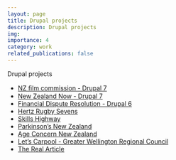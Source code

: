 ```yaml
---
layout: page
title: Drupal projects
description: Drupal projects
img:
importance: 4
category: work
related_publications: false
---
```


Drupal projects

<ul>
  <li><a href="http://www.nzﬁlm.co.nz/">NZ ﬁlm commission - Drupal 7 </a></li>
  <li><a href="http://www.newzealandnow.govt.nz/ ">New Zealand Now - Drupal 7  </a></li>
  <li><a href="http://www.fdr.org.nz/ ">Financial Dispute Resolution - Drupal 6 </a></li>
  <li><a href="http://www.sevens.co.nz/">Hertz Rugby Sevens</a></li>
  <li><a href="http://www.skillshighway.govt.nz/">Skills Highway</a></li>
  <li><a href="#">Parkinson’s New Zealand </a></li>
  <li><a href="http://www.ageconcern.org.nz">Age Concern New Zealand </a></li>
  <li><a href="http://www.letscarpool.govt.nz">Let’s Carpool - Greater Wellington Regional Council</a></li>
  <li><a href="https://therealarticle.co.nz/">The Real Article</a></li>
</ul>
